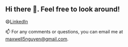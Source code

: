 ## Hi there 👋. Feel free to look around!

😄[LinkedIn](https://www.linkedin.com/in/maxwell-nguyen-02317326b/)
<!--
**MNguyen2468/MNguyen2468** is a ✨ _special_ ✨ repository because its `README.md` (this file) appears on your GitHub profile.

Here are some ideas to get you started:

- 🔭 I’m currently working on ...
- 🌱 I’m currently learning ...
- 👯 I’m looking to collaborate on ...
- 🤔 I’m looking for help with ...
- 💬 Ask me about ...
- 📫 How to reach me: ...
- 😄 Pronouns: ...
- ⚡ Fun fact: ...
-->
📫 For any comments or questions, you can email me at [maxwell5nguyen@gmail.com](maxwell5nguyen@gmail.com).
